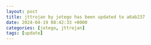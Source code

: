 ```yaml
---
layout: post
title: jttrojan by jotego has been updated to a6ab237
date: 2024-04-19 08:42:33 +0000
categories: [jotego, jttrojan]
tags: [update]
---
```


